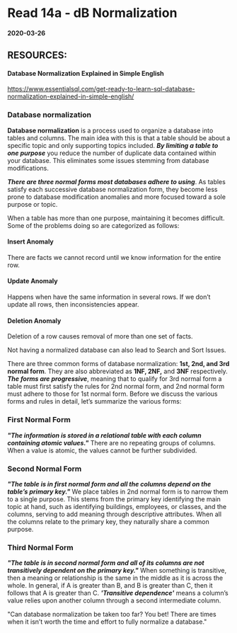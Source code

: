 # Read 14a - dB Normalization

#### 2020-03-26

## RESOURCES:
#### Database Normalization Explained in Simple English <br>
https://www.essentialsql.com/get-ready-to-learn-sql-database-normalization-explained-in-simple-english/ <br>

### Database normalization <br>
__Database normalization__ is a process used to organize a database into tables and columns.  The main idea with this is that a table should be about a specific topic and only supporting topics included. __*By limiting a table to one purpose*__ you reduce the number of duplicate data contained within your database. This eliminates some issues stemming from database modifications. <br>

__*There are three normal forms most databases adhere to using*__.  As tables satisfy each successive database normalization form, they become less prone to database modification anomalies and more focused toward a sole purpose or topic. <br>

When a table has more than one purpose, maintaining it becomes difficult.  Some of the problems doing so are categorized as follows: <br>
#### Insert Anomaly <br>
There are facts we cannot record until we know information for the entire row. <br>
#### Update Anomaly <br>
Happens when have the same information in several rows. If we don’t update all rows, then inconsistencies appear. <br>
#### Deletion Anomaly <br>
Deletion of a row causes removal of more than one set of facts. <br>

Not having a normalized database can also lead to Search and Sort Issues. <br>

There are three common forms of database normalization: __1st, 2nd, and 3rd normal form__. They are also abbreviated as __1NF, 2NF,__ and __3NF__ respectively. __*The forms are progressive*__, meaning that to qualify for 3rd normal form a table must first satisfy the rules for 2nd normal form, and 2nd normal form must adhere to those for 1st normal form. Before we discuss the various forms and rules in detail, let’s summarize the various forms: <br>

### First Normal Form <br>
__*"The information is stored in a relational table with each column containing atomic values."*__ There are no repeating groups of columns. When a value is atomic, the values cannot be further subdivided. <br>

### Second Normal Form <br>
__*"The table is in first normal form and all the columns depend on the table’s primary key."*__ We place tables in 2nd normal form is to narrow them to a single purpose. This stems from the primary key identifying the main topic at hand, such as identifying buildings, employees, or classes, and the columns, serving to add meaning through descriptive attributes. When all the columns relate to the primary key, they naturally share a common purpose. <br>

### Third Normal Form <br>
__*"The table is in second normal form and all of its columns are not transitively dependent on the primary key."*__ When something is transitive, then a meaning or relationship is the same in the middle as it is across the whole. In general, if A is greater than B, and B is greater than C, then it follows that A is greater than C. __*'Transitive dependence'*__ means a column’s value relies upon another column through a second intermediate column. <br>

"Can database normalization be taken too far?  You bet!  There are times when it isn’t worth the time and effort to fully normalize a database." <br>
